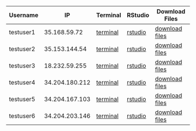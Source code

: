 Username   |  IP              |  Terminal                                                                       |  RStudio                                                           |  Download Files
-----------|------------------|---------------------------------------------------------------------------------|--------------------------------------------------------------------|--------------------------------------------------------------------
testuser1  |  35.168.59.72    |  <a href='http://35.168.59.72:8888/terminals/1' target='_blank'>terminal</a>    |  <a href='http://35.168.59.72:8787' target='_blank'>rstudio</a>    |  <a href='http://35.168.59.72' target='_blank'>download files</a>
testuser2  |  35.153.144.54   |  <a href='http://35.153.144.54:8888/terminals/1' target='_blank'>terminal</a>   |  <a href='http://35.153.144.54:8787' target='_blank'>rstudio</a>   |  <a href='http://35.153.144.54' target='_blank'>download files</a>
testuser3  |  18.232.59.255   |  <a href='http://18.232.59.255:8888/terminals/1' target='_blank'>terminal</a>   |  <a href='http://18.232.59.255:8787' target='_blank'>rstudio</a>   |  <a href='http://18.232.59.255' target='_blank'>download files</a>
testuser4  |  34.204.180.212  |  <a href='http://34.204.180.212:8888/terminals/1' target='_blank'>terminal</a>  |  <a href='http://34.204.180.212:8787' target='_blank'>rstudio</a>  |  <a href='http://34.204.180.212' target='_blank'>download files</a>
testuser5  |  34.204.167.103  |  <a href='http://34.204.167.103:8888/terminals/1' target='_blank'>terminal</a>  |  <a href='http://34.204.167.103:8787' target='_blank'>rstudio</a>  |  <a href='http://34.204.167.103' target='_blank'>download files</a>
testuser6  |  34.204.203.146  |  <a href='http://34.204.203.146:8888/terminals/1' target='_blank'>terminal</a>  |  <a href='http://34.204.203.146:8787' target='_blank'>rstudio</a>  |  <a href='http://34.204.203.146' target='_blank'>download files</a>
